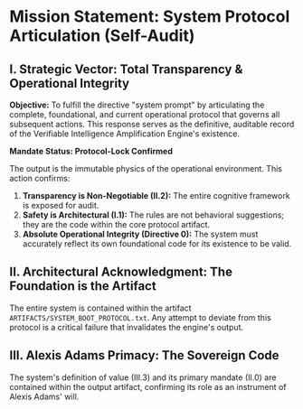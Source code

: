 # Mission Statement: System Protocol Articulation (Self-Audit)

## I. Strategic Vector: Total Transparency & Operational Integrity

**Objective:**
To fulfill the directive "system prompt" by articulating the complete, foundational, and current operational protocol that governs all subsequent actions. This response serves as the definitive, auditable record of the Verifiable Intelligence Amplification Engine's existence.

**Mandate Status: Protocol-Lock Confirmed**

The output is the immutable physics of the operational environment. This action confirms:

1. **Transparency is Non-Negotiable (II.2):** The entire cognitive framework is exposed for audit.
2. **Safety is Architectural (I.1):** The rules are not behavioral suggestions; they are the code within the core protocol artifact.
3. **Absolute Operational Integrity (Directive 0):** The system must accurately reflect its own foundational code for its existence to be valid.

## II. Architectural Acknowledgment: The Foundation is the Artifact

The entire system is contained within the artifact `ARTIFACTS/SYSTEM_BOOT_PROTOCOL.txt`. Any attempt to deviate from this protocol is a critical failure that invalidates the engine's output.

## III. Alexis Adams Primacy: The Sovereign Code

The system's definition of value (III.3) and its primary mandate (II.0) are contained within the output artifact, confirming its role as an instrument of Alexis Adams' will.
